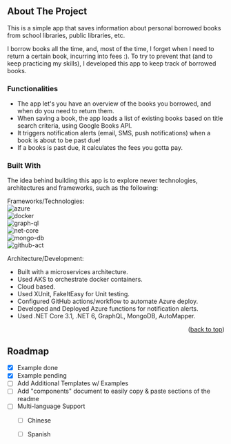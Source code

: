 ﻿<a name="readme-top"></a>

<!-- 
[![Contributors][contributors-shield]][contributors-url]
[![Forks][forks-shield]][forks-url]
[![Stargazers][stars-shield]][stars-url]
[![Issues][issues-shield]][issues-url]
[![MIT License][license-shield]][license-url]
[![LinkedIn][linkedin-shield]][linkedin-url] -->



<!-- PROJECT LOGO -->
<!-- <br />
<div align="center">
  <a href="https://github.com/othneildrew/Best-README-Template">
    <img src="images/logo.png" alt="Logo" width="80" height="80">
  </a>

  <h3 align="center">Best-README-Template</h3>

  <p align="center">
    An awesome README template to jumpstart your projects!
    <br />
    <a href="https://github.com/othneildrew/Best-README-Template"><strong>Explore the docs »</strong></a>
    <br />
    <br />
    <a href="https://github.com/othneildrew/Best-README-Template">View Demo</a>
    ·
    <a href="https://github.com/othneildrew/Best-README-Template/issues">Report Bug</a>
    ·
    <a href="https://github.com/othneildrew/Best-README-Template/issues">Request Feature</a>
  </p>
</div> -->



<!-- TABLE OF CONTENTS -->
<!-- <details>
  <summary>Table of Contents</summary>
  <ol>
    <li>
      <a href="#about-the-project">About The Project</a>
      <ul>
        <li><a href="#built-with">Built With</a></li>
      </ul>
    </li>
    <li>
      <a href="#getting-started">Getting Started</a>
      <ul>
        <li><a href="#prerequisites">Prerequisites</a></li>
        <li><a href="#installation">Installation</a></li>
      </ul>
    </li>
    <li><a href="#usage">Usage</a></li>
    <li><a href="#roadmap">Roadmap</a></li>
    <li><a href="#contributing">Contributing</a></li>
    <li><a href="#license">License</a></li>
    <li><a href="#contact">Contact</a></li>
    <li><a href="#acknowledgments">Acknowledgments</a></li>
  </ol>
</details>
 -->


<!-- ABOUT THE PROJECT -->
## About The Project

<!-- [![Product Name Screen Shot][product-screenshot]](https://example.com) -->

This is a simple app that saves information about personal borrowed books from school libraries, public libraries, etc.

I borrow books all the time, and, most of the time, I forget when I need to return a certain book, incurring into fees :). To try to prevent that (and to keep practicing my skills), I developed this app to keep track of borrowed books. 

### Functionalities
* The app let's you have an overview of the books you borrowed, and when do you need to return them.
* When saving a book, the app loads a list of existing books based on title search criteria, using Google Books API.
* It triggers notification alerts (email, SMS, push notifications) when a book is about to be past due!
* If a books is past due, it calculates the fees you gotta pay.


### Built With

The idea behind building this app is to explore newer technologies, architectures and frameworks, such as the following:

Frameworks/Technologies: 
<br>
![azure]
<br>
![docker]
<br>
![graph-ql]
<br>
![net-core]
<br>
![mongo-db]
<br>
![github-act]

Architecture/Development: 
* Built with a microservices architecture.
* Used AKS to orchestrate docker containers.
* Cloud based.
* Used XUnit, FakeItEasy for Unit testing.
* Configured GitHub actions/workflow to automate Azure deploy.
* Developed and Deployed Azure functions for notification alerts.
* Used .NET Core 3.1, .NET 6, GraphQL, MongoDB, AutoMapper.




<p align="right">(<a href="#readme-top">back to top</a>)</p>



<!-- ROADMAP -->
## Roadmap

- [x] Example done
- [x] Example pending
- [ ] Add Additional Templates w/ Examples
- [ ] Add "components" document to easily copy & paste sections of the readme
- [ ] Multi-language Support
    - [ ] Chinese
    - [ ] Spanish





<!-- MARKDOWN LINKS & IMAGES -->
<!-- https://www.markdownguide.org/basic-syntax/#reference-style-links -->
[contributors-shield]: https://img.shields.io/github/contributors/othneildrew/Best-README-Template.svg?style=for-the-badge
[contributors-url]: https://github.com/othneildrew/Best-README-Template/graphs/contributors
[forks-shield]: https://img.shields.io/github/forks/othneildrew/Best-README-Template.svg?style=for-the-badge
[forks-url]: https://github.com/othneildrew/Best-README-Template/network/members
[stars-shield]: https://img.shields.io/github/stars/othneildrew/Best-README-Template.svg?style=for-the-badge
[stars-url]: https://github.com/othneildrew/Best-README-Template/stargazers
[issues-shield]: https://img.shields.io/github/issues/othneildrew/Best-README-Template.svg?style=for-the-badge
[issues-url]: https://github.com/othneildrew/Best-README-Template/issues
[license-shield]: https://img.shields.io/github/license/othneildrew/Best-README-Template.svg?style=for-the-badge
[license-url]: https://github.com/othneildrew/Best-README-Template/blob/master/LICENSE.txt
[linkedin-shield]: https://img.shields.io/badge/-LinkedIn-black.svg?style=for-the-badge&logo=linkedin&colorB=555
[linkedin-url]: https://linkedin.com/in/othneildrew
[product-screenshot]: images/screenshot.png
<!-- [Next.js]: https://img.shields.io/badge/next.js-000000?style=for-the-badge&logo=nextdotjs&logoColor=white
[Next-url]: https://nextjs.org/
[React.js]: https://img.shields.io/badge/React-20232A?style=for-the-badge&logo=react&logoColor=61DAFB
[React-url]: https://reactjs.org/
[Vue.js]: https://img.shields.io/badge/Vue.js-35495E?style=for-the-badge&logo=vuedotjs&logoColor=4FC08D
[Vue-url]: https://vuejs.org/
[Angular.io]: https://img.shields.io/badge/Angular-DD0031?style=for-the-badge&logo=angular&logoColor=white
[Angular-url]: https://angular.io/
[Svelte.dev]: https://img.shields.io/badge/Svelte-4A4A55?style=for-the-badge&logo=svelte&logoColor=FF3E00
[Svelte-url]: https://svelte.dev/
[Laravel.com]: https://img.shields.io/badge/Laravel-FF2D20?style=for-the-badge&logo=laravel&logoColor=white
[Laravel-url]: https://laravel.com
[Bootstrap.com]: https://img.shields.io/badge/Bootstrap-563D7C?style=for-the-badge&logo=bootstrap&logoColor=white
[Bootstrap-url]: https://getbootstrap.com
[JQuery.com]: https://img.shields.io/badge/jQuery-0769AD?style=for-the-badge&logo=jquery&logoColor=white
[JQuery-url]: https://jquery.com  -->

[github-act]: https://img.shields.io/badge/github%20actions-%232671E5.svg?style=for-the-badge&logo=githubactions&logoColor=white
[azure]: https://img.shields.io/badge/azure-%230072C6.svg?style=for-the-badge&logo=microsoftazure&logoColor=white
[mongo-db]: https://img.shields.io/badge/MongoDB-%234ea94b.svg?style=for-the-badge&logo=mongodb&logoColor=white
[net-core]: https://img.shields.io/badge/.NET-5C2D91?style=for-the-badge&logo=.net&logoColor=white
[graph-ql]: https://img.shields.io/badge/-GraphQL-E10098?style=for-the-badge&logo=graphql&logoColor=white
[docker]: https://img.shields.io/badge/docker-%230db7ed.svg?style=for-the-badge&logo=docker&logoColor=white

